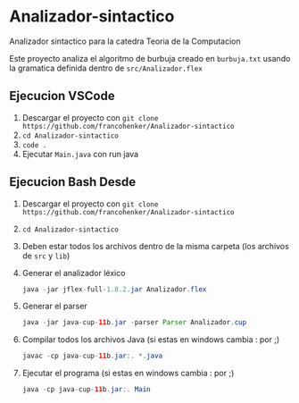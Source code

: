 # Analizador-sintactico
Analizador sintactico para la catedra Teoria de la Computacion

Este proyecto analiza el algoritmo de burbuja creado en `burbuja.txt` usando la gramatica definida dentro de `src/Analizador.flex`

## Ejecucion VSCode
1. Descargar el proyecto con `git clone https://github.com/francohenker/Analizador-sintactico`
2. `cd Analizador-sintactico`
3. `code .`
4. Ejecutar `Main.java` con run java


## Ejecucion Bash Desde 
1. Descargar el proyecto con `git clone https://github.com/francohenker/Analizador-sintactico`
2. `cd Analizador-sintactico`
3. Deben estar todos los archivos dentro de la misma carpeta (los archivos de `src` y `lib`)
4. Generar el analizador léxico
   ```java 
   java -jar jflex-full-1.8.2.jar Analizador.flex
   ```
5. Generar el parser
    ```java 
   java -jar java-cup-11b.jar -parser Parser Analizador.cup
   ```

6. Compilar todos los archivos Java (si estas en windows cambia : por ;)
   ```java 
   javac -cp java-cup-11b.jar:. *.java
   ```
7. Ejecutar el programa (si estas en windows cambia : por ;)
   ```java 
   java -cp java-cup-11b.jar:. Main
   ```
